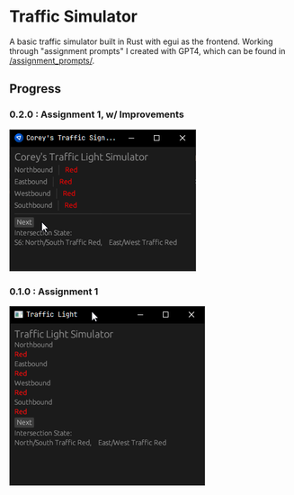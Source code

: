 # Traffic Simulator

A basic traffic simulator built in Rust with egui as the frontend. Working through "assignment prompts" I created with GPT4, which can be found in [/assignment_prompts/](/assignment_prompts/).

## Progress

### 0.2.0 : Assignment 1, w/ Improvements
![](0.0.2.gif)

### 0.1.0 : Assignment 1
![](0.0.1.gif)